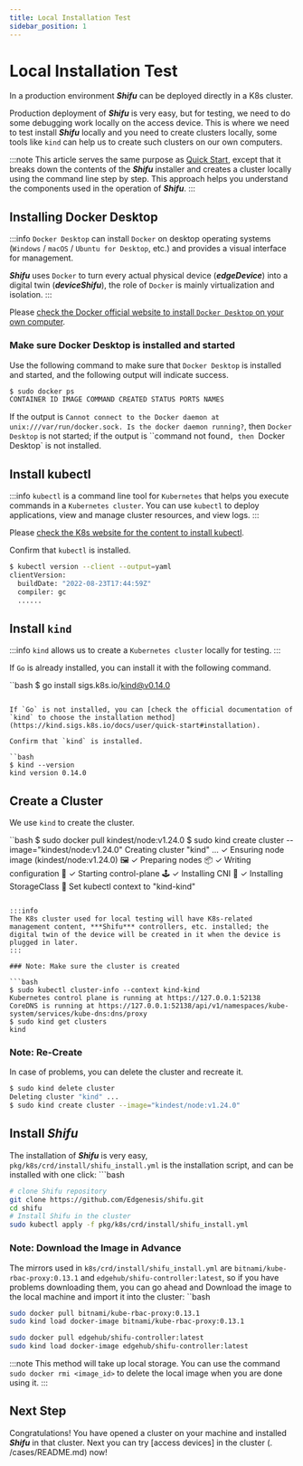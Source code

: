 ```yaml
---
title: Local Installation Test
sidebar_position: 1
---
```


# Local Installation Test

In a production environment ***Shifu*** can be deployed directly in a K8s cluster.

Production deployment of ***Shifu*** is very easy, but for testing, we need to do some debugging work locally on the access device. This is where we need to test install ***Shifu*** locally and you need to create clusters locally, some tools like `kind` can help us to create such clusters on our own computers.

:::note
This article serves the same purpose as [Quick Start](/docs/tutorials/), except that it breaks down the contents of the ***Shifu*** installer and creates a cluster locally using the command line step by step. This approach helps you understand the components used in the operation of ***Shifu***.
:::

## Installing Docker Desktop

:::info
`Docker Desktop` can install `Docker` on desktop operating systems (`Windows` / `macOS` / `Ubuntu for Desktop`, etc.) and provides a visual interface for management.

***Shifu*** uses `Docker` to turn every actual physical device (***edgeDevice***) into a digital twin (***deviceShifu***), the role of `Docker` is mainly virtualization and isolation.
:::

Please [check the Docker official website to install `Docker Desktop` on your own computer](https://www.docker.com).

### Make sure Docker Desktop is installed and started

Use the following command to make sure that `Docker Desktop` is installed and started, and the following output will indicate success.

```bash
$ sudo docker ps
CONTAINER ID IMAGE COMMAND CREATED STATUS PORTS NAMES
```

If the output is ``Cannot connect to the Docker daemon at unix:///var/run/docker.sock. Is the docker daemon running?``, then ``Docker Desktop`` is not started; if the output is ``command not found`, then `Docker Desktop` is not installed.

## Install kubectl

:::info
`kubectl` is a command line tool for `Kubernetes` that helps you execute commands in a `Kubernetes cluster`. You can use `kubectl` to deploy applications, view and manage cluster resources, and view logs.
:::

Please [check the K8s website for the content to install kubectl](https://kubernetes.io/docs/tasks/tools/).

Confirm that ``kubectl`` is installed.

```bash
$ kubectl version --client --output=yaml
clientVersion:
  buildDate: "2022-08-23T17:44:59Z"
  compiler: gc
  ......
```

## Install `kind`

:::info
`kind` allows us to create a `Kubernetes cluster` locally for testing.
:::

If `Go` is already installed, you can install it with the following command.

``bash
$ go install sigs.k8s.io/kind@v0.14.0
```

If `Go` is not installed, you can [check the official documentation of `kind` to choose the installation method](https://kind.sigs.k8s.io/docs/user/quick-start#installation).

Confirm that `kind` is installed.

``bash
$ kind --version
kind version 0.14.0
```

## Create a Cluster

We use ``kind`` to create the cluster.

``bash
$ sudo docker pull kindest/node:v1.24.0
$ sudo kind create cluster --image="kindest/node:v1.24.0"
Creating cluster "kind" ...
 ✓ Ensuring node image (kindest/node:v1.24.0) 🖼
 ✓ Preparing nodes 📦
 ✓ Writing configuration 📜
 ✓ Starting control-plane 🕹️
 ✓ Installing CNI 🔌
 ✓ Installing StorageClass 💾
Set kubectl context to "kind-kind"
```

:::info
The K8s cluster used for local testing will have K8s-related management content, ***Shifu*** controllers, etc. installed; the digital twin of the device will be created in it when the device is plugged in later.
:::

### Note: Make sure the cluster is created

```bash
$ sudo kubectl cluster-info --context kind-kind
Kubernetes control plane is running at https://127.0.0.1:52138
CoreDNS is running at https://127.0.0.1:52138/api/v1/namespaces/kube-system/services/kube-dns:dns/proxy
$ sudo kind get clusters
kind
```

### Note: Re-Create

In case of problems, you can delete the cluster and recreate it.

```bash
$ sudo kind delete cluster
Deleting cluster "kind" ...
$ sudo kind create cluster --image="kindest/node:v1.24.0"
```

## Install ***Shifu***

The installation of ***Shifu*** is very easy, ``pkg/k8s/crd/install/shifu_install.yml`` is the installation script, and can be installed with one click: ```bash

```bash
# clone Shifu repository
git clone https://github.com/Edgenesis/shifu.git
cd shifu
# Install Shifu in the cluster
sudo kubectl apply -f pkg/k8s/crd/install/shifu_install.yml
```

### Note: Download the Image in Advance

The mirrors used in `k8s/crd/install/shifu_install.yml` are `bitnami/kube-rbac-proxy:0.13.1` and `edgehub/shifu-controller:latest`, so if you have problems downloading them, you can go ahead and Download the image to the local machine and import it into the cluster: ``bash

```bash
sudo docker pull bitnami/kube-rbac-proxy:0.13.1
sudo kind load docker-image bitnami/kube-rbac-proxy:0.13.1

sudo docker pull edgehub/shifu-controller:latest
sudo kind load docker-image edgehub/shifu-controller:latest
```

:::note
This method will take up local storage. You can use the command `sudo docker rmi <image_id>` to delete the local image when you are done using it.
:::

## Next Step

Congratulations! You have opened a cluster on your machine and installed ***Shifu*** in that cluster. Next you can try [access devices] in the cluster (. /cases/README.md) now!
